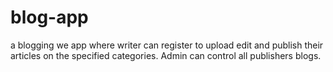 # blog-app
a blogging we app  where writer can  register to  upload edit and publish their articles on the specified categories.  Admin can control all publishers blogs.
